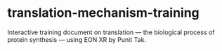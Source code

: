 # translation-mechanism-training
Interactive training document on translation — the biological process of protein synthesis — using EON XR by Punit Tak.

